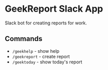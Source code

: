 # GeekReport Slack App

Slack bot for creating reports for work.

## Commands

- `/geekhelp` - show help
- `/geekreport` - create report
- `/geektoday` - show today's report
